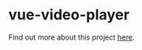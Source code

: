# vue-video-player

Find out more about this project [here](https://marrionluaka.com/article/build-a-video-player-with-vue-3-and-tailwind-css-part-1/).
